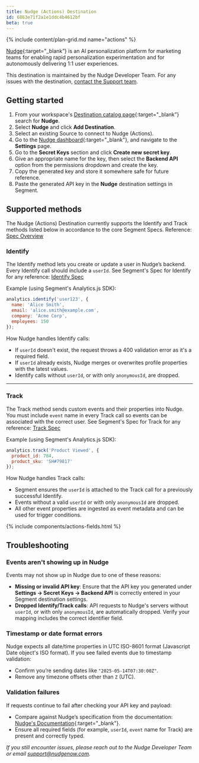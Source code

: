 ```yaml
---
title: Nudge (Actions) Destination
id: 6863e71f2a1e1ddc4b4612bf
beta: true
---
```


{% include content/plan-grid.md name="actions" %}

[Nudge](https://nudgenow.com/?utm_source=segmentio&utm_medium=docs&utm_campaign=partners){:target="_blank”} is an AI personalization platform for marketing teams for enabling rapid personalization experimentation and for autonomously delivering 1:1 user experiences.

This destination is maintained by the Nudge Developer Team. For any issues with the destination, [contact the Support team](mailto:support@nudgenow.com).

## Getting started

1. From your workspace's [Destination catalog page](https://app.segment.com/goto-my-workspace/destinations/catalog){:target="_blank”} search for **Nudge**.
2. Select **Nudge** and click **Add Destination**.
3. Select an existing Source to connect to Nudge (Actions).
4. Go to the [Nudge dashboard](https://dashboard.nudgenow.com){:target="_blank"}, and navigate to the **Settings** page.
5. Go to the **Secret Keys** section and click **Create new secret key**.
6. Give an appropriate name for the key, then select the **Backend API** option from the permissions dropdown and create the key.
7. Copy the generated key and store it somewhere safe for future reference.
8. Paste the generated API key in the **Nudge** destination settings in Segment.

## Supported methods

The Nudge (Actions) Destination currently supports the Identify and Track methods listed below in accordance to the core Segment Specs. Reference: [Spec Overview](/docs/connections/spec/)

### Identify

The Identify method lets you create or update a user in Nudge’s backend. Every Identify call should include a `userId`. See Segment's Spec for Identify for any reference: [Identify Spec](/docs/connections/spec/identify/)

Example (using Segment's Analytics.js SDK):

```js
analytics.identify('user123', {
  name: 'Alice Smith',
  email: 'alice.smith@example.com',
  company: 'Acme Corp',
  employees: 150
});
```

How Nudge handles Identify calls:

* If `userId` doesn't exist, the request throws a 400 validation error as it's a required field.
* If `userId` already exists, Nudge merges or overwrites profile properties with the latest values.
* Identify calls without `userId`, or with only `anonymousId`, are dropped.

---

### Track

The Track method sends custom events and their properties into Nudge. You must include `event` name in every Track call so events can be associated with the correct user. See Segment's Spec for Track for any reference: [Track Spec](/docs/connections/spec/track/)

Example (using Segment's Analytics.js SDK):

```js
analytics.track('Product Viewed', {
  product_id: 784,
  product_sku: 'SH#79817'
});
```

How Nudge handles Track calls:

* Segment ensures the `userId` is attached to the Track call for a previously successful Identify.
* Events without a valid `userId` or with only `anonymousId` are dropped.
* All other event properties are ingested as event metadata and can be used for trigger conditions.


{% include components/actions-fields.html %}

## Troubleshooting

### Events aren't showing up in Nudge

Events may not show up in Nudge due to one of these reasons:
* **Missing or invalid API key**: Ensure that the API key you generated under **Settings → Secret Keys → Backend API** is correctly entered in your Segment destination settings.
* **Dropped Identify/Track calls**: API requests to Nudge's servers without `userId`, or with only `anonymousId`, are automatically dropped. Verify your mapping includes the correct identifier field.

### Timestamp or date format errors

Nudge expects all date/time properties in UTC ISO-8601 format (Javascript Date object's ISO format). If you see failed events due to timestamp validation:

* Confirm you’re sending dates like `"2025-05-14T07:30:00Z"`.
* Remove any timezone offsets other than `Z` (UTC).

### Validation failures

If requests continue to fail after checking your API key and payload:

* Compare against Nudge’s specification from the documentation: [Nudge's Documentation](https://docs.nudgenow.com/){:target="_blank"}.
* Ensure all required fields (for example, `userId`, `event` name for Track) are present and correctly typed.


*If you still encounter issues, please reach out to the Nudge Developer Team or email [support@nudgenow.com](mailto:support@nudgenow.com).*
